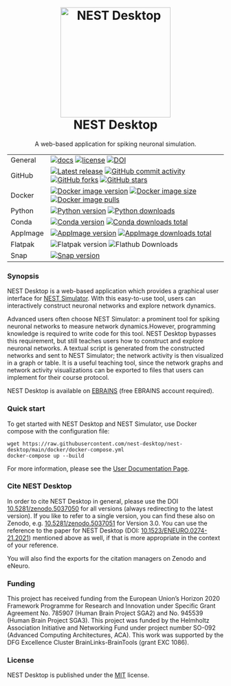 <h1 align="center">
  <img
    alt="NEST Desktop"
    src="https://raw.githubusercontent.com/nest-desktop/nest-desktop/0a3c75e38ed85b5ee952773450eb61cf6e7dc821/icons/icon.png"
    width="256"
    >
  <br />
  NEST Desktop
</h1>

<p align="center">
  A web-based application for spiking neuronal simulation.
</p>

|          |                                                                                                                                                                                                                                                                                                                                                                                                                                                                                                                                                                                                                                                                                         |
| -------- | --------------------------------------------------------------------------------------------------------------------------------------------------------------------------------------------------------------------------------------------------------------------------------------------------------------------------------------------------------------------------------------------------------------------------------------------------------------------------------------------------------------------------------------------------------------------------------------------------------------------------------------------------------------------------------------- |
| General  | [![docs](https://img.shields.io/readthedocs/nest-desktop?label=Documentation&logo=readthedocs&logoColor=white)](https://nest-desktop.readthedocs.io) [![license](https://img.shields.io/github/license/nest-desktop/nest-desktop)](https://github.com/nest-desktop/nest-desktop/blob/main/LICENSE) [![DOI](https://img.shields.io/badge/DOI-10.1523%2Feneuro.0274--21.2021-blue)](https://doi.org/10.1523/eneuro.0274-21.2021)                                                                                                                                                                                                                                                          |
| GitHub   | [![Latest release](https://img.shields.io/github/release/nest-desktop/nest-desktop.svg?label=latest%20release&logo=github&logoColor=white)](https://github.com/nest-desktop/nest-desktop/releases) [![GitHub commit activity](https://img.shields.io/github/commit-activity/y/nest-desktop/nest-desktop)](https://github.com/nest-desktop/nest-desktop/commits/main) [![GitHub forks](https://img.shields.io/github/forks/nest-desktop/nest-desktop?style=social)](https://github.com/nest-desktop/nest-desktop/network/members) [![GitHub stars](https://img.shields.io/github/stars/nest-desktop/nest-desktop?style=social)](https://github.com/nest-desktop/nest-desktop/stargazers) |
| Docker   | [![Docker image version](https://img.shields.io/docker/v/nest/nest-desktop/latest?label=Docker&logo=docker&logoColor=white)](https://hub.docker.com/r/nest/nest-desktop) [![Docker image size](https://img.shields.io/docker/image-size/nest/nest-desktop/latest)](https://hub.docker.com/r/nest/nest-desktop) [![Docker image pulls](https://img.shields.io/docker/pulls/nest/nest-desktop)](https://hub.docker.com/r/nest/nest-desktop)                                                                                                                                                                                                                                               |
| Python   | [![Python version](https://img.shields.io/pypi/v/nest-desktop?label=Python&logo=python&logoColor=white)](https://pypi.org/project/nest-desktop/) [![Python downloads](https://img.shields.io/pypi/dm/nest-desktop)](https://pypi.org/project/nest-desktop/)                                                                                                                                                                                                                                                                                                                                                                                                                             |
| Conda    | [![Conda version](https://img.shields.io/conda/vn/conda-forge/nest-desktop?logo=conda-forge&logoColor=white)](https://anaconda.org/conda-forge/nest-desktop) [![Conda downloads total](https://img.shields.io/conda/dn/conda-forge/nest-desktop)](https://anaconda.org/conda-forge/nest-desktop)                                                                                                                                                                                                                                                                                                                                                                                        |
| AppImage | [![AppImage version](https://img.shields.io/github/release/nest-desktop/nest-desktop-appImage?label=AppImage&logo=linux&logoColor=white)](https://github.com/nest-desktop/nest-desktop-appImage/releases) [![AppImage downloads total](https://img.shields.io/github/downloads/nest-desktop/nest-desktop-appImage/total)](https://github.com/nest-desktop/nest-desktop-appImage/releases)                                                                                                                                                                                                                                                                                               |
| Flatpak  | ![Flatpak version](https://img.shields.io/flathub/v/io.github.nest_desktop.nest-desktop?logo=flathub) ![Flathub Downloads](https://img.shields.io/flathub/downloads/io.github.nest_desktop.nest-desktop)                                                                                                                                                                                                                                                                                                                                                                                                                                                                                |
| Snap     | [![Snap version](https://img.shields.io/snapcraft/v/nest-desktop/latest/stable?logo=snapcraft&logoColor=white)](https://snapcraft.io/nest-desktop)                                                                                                                                                                                                                                                                                                                                                                                                                                                                                                                                      |

### Synopsis

NEST Desktop is a web-based application which provides a graphical user interface for [NEST
Simulator](https://nest-simulator.org). With this easy-to-use tool, users can interactively construct neuronal networks
and explore network dynamics.

Advanced users often choose NEST Simulator: a prominent tool for spiking neuronal networks to measure network
dynamics.However, programming knowledge is required to write code for this tool. NEST Desktop bypasses this requirement,
but still teaches users how to construct and explore neuronal networks. A textual script is generated from the
constructed networks and sent to NEST Simulator; the network activity is then visualized in a graph or table. It is a
useful teaching tool, since the network graphs and network activity visualizations can be exported to files that users
can implement for their course protocol.

NEST Desktop is available on [EBRAINS](https://ebrains.eu/service/nest-desktop) (free EBRAINS account required).

### Quick start

To get started with NEST Desktop and NEST Simulator, use Docker compose with the configuration file:

```
wget https://raw.githubusercontent.com/nest-desktop/nest-desktop/main/docker/docker-compose.yml
docker-compose up --build
```

For more information, please see the [User Documentation Page](https://nest-desktop.readthedocs.io).

### Cite NEST Desktop

In order to cite NEST Desktop in general, please use the DOI
[10.5281/zenodo.5037050](https://doi.org/10.5281/zenodo.5037050) for all versions (always redirecting to the latest
version). If you like to refer to a single version, you can find these also on Zenodo, e.g.
[10.5281/zenodo.5037051](https://doi.org/10.5281/zenodo.5037051) for Version 3.0. You can use the reference to the paper
for NEST Desktop (DOI: [10.1523/ENEURO.0274-21.2021](https://doi.org/10.1523/ENEURO.0274-21.2021)) mentioned above as
well, if that is more appropriate in the context of your reference.

You will also find the exports for the citation managers on Zenodo and eNeuro.

### Funding

This project has received funding from the European Union’s Horizon 2020 Framework Programme for Research and Innovation
under Specific Grant Agreement No. 785907 (Human Brain Project SGA2) and No. 945539 (Human Brain Project SGA3). This
project was funded by the Helmholtz Association Initiative and Networking Fund under project number SO-092 (Advanced
Computing Architectures, ACA). This work was supported by the DFG Excellence Cluster BrainLinks-BrainTools (grant EXC
1086).

### License

NEST Desktop is published under the [MIT](LICENSE) license.
